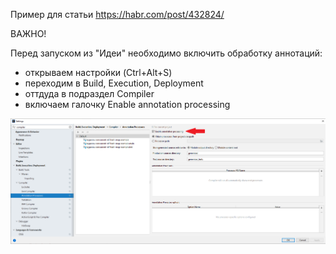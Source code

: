Пример для статьи https://habr.com/post/432824/

ВАЖНО!

Перед запуском из "Идеи" необходимо включить обработку аннотаций:

- открываем настройки (Ctrl+Alt+S)
- переходим в Build, Execution, Deployment
- оттдуда в подраздел Compiler
- включаем галочку Enable annotation processing

![example](включение_аннотаций.png)